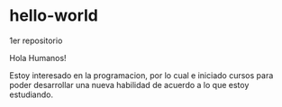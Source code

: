 # hello-world
1er repositorio

Hola Humanos!

Estoy interesado en la programacion, por lo cual e iniciado cursos para poder desarrollar una nueva habilidad de acuerdo a lo que estoy estudiando.
